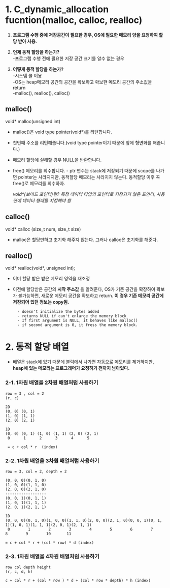 # 1. C_dynamic_allocation fucntion(malloc, calloc, realloc)
1. __프로그램 수행 중에 저장공간이 필요한 경우, OS에 필요한 메모리 양을 요청하여 할당 받아 사용.__
  
2. __언제 동적 할당을 하는가?__    
  -프로그램 수행 전에 필요한 저장 공간 크기를 알수 없는 경우  
3. __어떻게 동적 할당을 하는가?__  
 -시스템 콜 이용  
 -OS는 heap메모리 공간의 공간을 확보하고 확보한 메모리 공간의 주소값을 return  
	-malloc(), realloc(), calloc()
 ## malloc()
   void* malloc(unsigned int)  
  - malloc()은 void type pointer(void*)를 리턴합니다.
  - 첫번째 주소를 리턴해줍니다.(void type pointer이기 때문에 앞에 형변화를 해줍니다.)
  - 메모리 할당에 실해할 경우 NULL을 반환합니다.
  - free() 메모리를 회수합니다.
		- ptr 변수는 stack에 저장되기 때문에 scope를 나가면 pointer는 사라지지만,
		  동적할당 메모리는 사라지지 않는다.
		  동적할당 이후 꼭 free()로 메모리를 회수하자.
		  
    _void*(보이드 포인터)란? 특정 데이터 타입의 포인터로 지정되지 않은 포인터, 사용 전에 데이터 형태를 지정해야 함_    
## calloc()  
void* calloc (size_t num, size_t size)    
- malloc은 할당만하고 초기화 해주지 않는다. 그러나 calloc은 초기화를 해준다.  
## realloc()
void* realloc(void*, unsigned int);

- 이미 할당 받은 받은 메모리 영역을 재조정

- 이전에 할당받은 공간의 __시작 주소값__ 을 알려준다, OS가 기존 공간을 
		확장하여 확보가 불가능하면, 새로운 메모리 공간을 확보하고 return. 
		__이 경우 기존 메모리 공간에 저장되어 있던 정보는 copy됨.__
		
		- doesn't initialize the bytes added
		- returns NULL if can't enlarge the memory block
		- If first argument is NULL, it behaves like malloc()
		- if second argument is 0, it fress the memory block.
# 2. 동적 할당 배열
- 배열은 stack에 있기 때문에 블럭에서 나가면 자동으로 메모리를 제거하지만, __heap에 있는 메모리는 프로그래머가 요청하기 전까지 남아있다.__
### 2-1. 1차원 배열을 2차원 배열처럼 사용하기
    row = 3 , col = 2
    (r, c)

    2D
    (0, 0) (0, 1)
    (1, 0) (1, 1)
    (2, 0) (2, 1)

    1D
    (0, 0) (0, 1) (1, 0) (1, 1) (2, 0) (2, 1)
     0      1      2      3      4      5    
     
     = c + col * r  (index)
### 2-2. 1차원 배열을 3차원 배열처럼 사용하기
    row = 3, col = 2, depth = 2

    (0, 0, 0)(0, 1, 0)
    (1, 0, 0)(1, 1, 0)
    (2, 0, 0)(2, 1, 0)
    ------------------
    (0, 0, 1)(0, 1, 1)
    (1, 0, 1)(1, 1, 1)
    (2, 0, 1)(2, 1, 1)

    1D
    (0, 0, 0)(0, 1, 0)(1, 0, 0)(1, 1, 0)(2, 0, 0)(2, 1, 0)(0, 0, 1)(0, 1, 1)(1, 0, 1)(1, 1, 1)(2, 0, 1)(2, 1, 1)
     0        1        2        3        4        5        6        7        8        9        10       11  
     
    = c + col * r + (col * row) * d (index)
### 2-3. 1차원 배열을 4차원 배열처럼 사용하기
    row col depth height
    (r, c, d, h)

    c + col * r + (col * row ) * d + (col * row * depth) * h (index)
